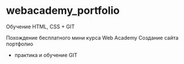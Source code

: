 # webacademy_portfolio

Обучение HTML, CSS + GIT

Похождение бесплатного мини курса Web Academy
Создание сайта портфолио
+ практика и обучение GIT

